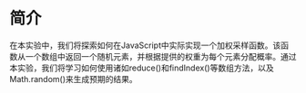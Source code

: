 # 简介

在本实验中，我们将探索如何在JavaScript中实际实现一个加权采样函数。该函数从一个数组中返回一个随机元素，并根据提供的权重为每个元素分配概率。通过本实验，我们将学习如何使用诸如reduce()和findIndex()等数组方法，以及Math.random()来生成预期的结果。
